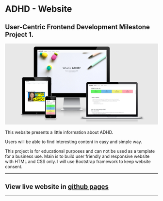 # **ADHD** - Website

## User-Centric Frontend Development Milestone Project 1.

![How the webpage looks on different devices](assets\pic-README\responsivedesign-ADHD.PNG)

This website presents a little information about ADHD.

Users will be able to find interesting content in easy and simple way.

This project is for educational purposes and can not be used as a template for a business use.
Main is to build user friendly and responsive website with HTML and CSS only. I will use Bootstrap framework to keep website consent.

---

## View live website in [github pages](https://stephaniiekm.github.io/projekt-1/)

---

